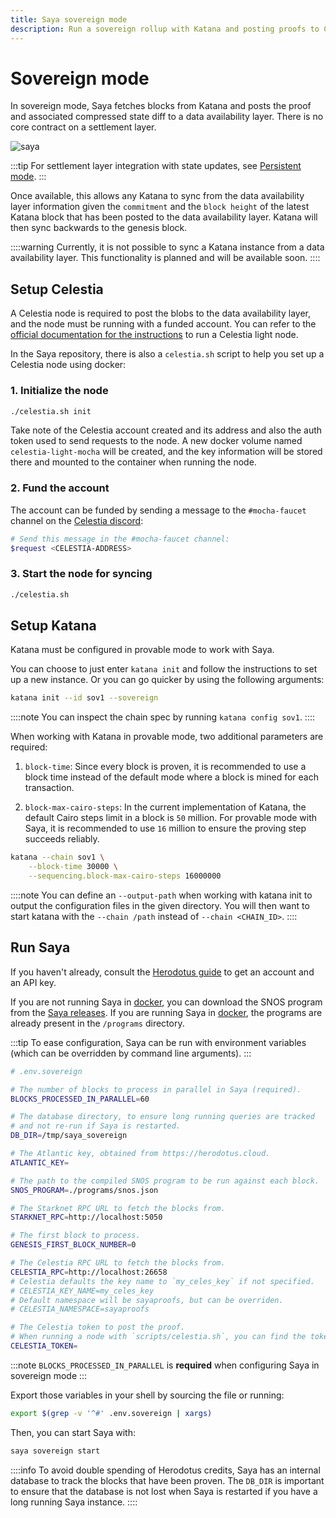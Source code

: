```yaml
---
title: Saya sovereign mode
description: Run a sovereign rollup with Katana and posting proofs to Celestia.
---
```


# Sovereign mode

In sovereign mode, Saya fetches blocks from Katana and posts the proof and associated compressed state diff to a data availability layer.
There is no core contract on a settlement layer.

![saya](/toolchain/saya-celestia.png)

:::tip
For settlement layer integration with state updates, see [Persistent mode](/toolchain/saya/persistent).
:::

Once available, this allows any Katana to sync from the data availability layer information given the `commitment` and the `block height` of the latest Katana block that has been posted to the data availability layer.
Katana will then sync backwards to the genesis block.

::::warning
Currently, it is not possible to sync a Katana instance from a data availability layer.
This functionality is planned and will be available soon.
::::

## Setup Celestia

A Celestia node is required to post the blobs to the data availability layer, and the node must be running with a funded account.
You can refer to the [official documentation for the instructions](https://docs.celestia.org/how-to-guides/light-node) to run a Celestia light node.

In the Saya repository, there is also a `celestia.sh` script to help you set up a Celestia node using docker:

### 1. Initialize the node

```bash
./celestia.sh init
```

Take note of the Celestia account created and its address and also the auth token used to send requests to the node.
A new docker volume named `celestia-light-mocha` will be created, and the key information will be stored there and mounted to the container when running the node.

### 2. Fund the account

The account can be funded by sending a message to the `#mocha-faucet` channel on the [Celestia discord](https://discord.com/invite/YsnTPcSfWQ):

```bash
# Send this message in the #mocha-faucet channel:
$request <CELESTIA-ADDRESS>
```

### 3. Start the node for syncing

```bash
./celestia.sh
```

## Setup Katana

Katana must be configured in provable mode to work with Saya.

You can choose to just enter `katana init` and follow the instructions to set up a new instance.
Or you can go quicker by using the following arguments:

```bash
katana init --id sov1 --sovereign
```

::::note
You can inspect the chain spec by running `katana config sov1`.
::::

When working with Katana in provable mode, two additional parameters are required:

1. `block-time`: Since every block is proven, it is recommended to use a block time instead of the default mode where a block is mined for each transaction.

2. `block-max-cairo-steps`: In the current implementation of Katana, the default Cairo steps limit in a block is `50` million.
   For provable mode with Saya, it is recommended to use `16` million to ensure the proving step succeeds reliably.

```bash
katana --chain sov1 \
    --block-time 30000 \
    --sequencing.block-max-cairo-steps 16000000
```

::::note
You can define an `--output-path` when working with katana init to output the configuration files in the given directory.
You will then want to start katana with the `--chain /path` instead of `--chain <CHAIN_ID>`.
::::

## Run Saya

If you haven't already, consult the [Herodotus guide](/toolchain/saya) to get an account and an API key.

If you are not running Saya in [docker](https://github.com/dojoengine/saya/pkgs/container/saya), you can download the SNOS program from the [Saya releases](https://github.com/dojoengine/saya/releases).
If you are running Saya in [docker](https://github.com/dojoengine/saya/pkgs/container/saya), the programs are already present in the `/programs` directory.

:::tip
To ease configuration, Saya can be run with environment variables (which can be overridden by command line arguments).
:::

```bash
# .env.sovereign

# The number of blocks to process in parallel in Saya (required).
BLOCKS_PROCESSED_IN_PARALLEL=60

# The database directory, to ensure long running queries are tracked
# and not re-run if Saya is restarted.
DB_DIR=/tmp/saya_sovereign

# The Atlantic key, obtained from https://herodotus.cloud.
ATLANTIC_KEY=

# The path to the compiled SNOS program to be run against each block.
SNOS_PROGRAM=./programs/snos.json

# The Starknet RPC URL to fetch the blocks from.
STARKNET_RPC=http://localhost:5050

# The first block to process.
GENESIS_FIRST_BLOCK_NUMBER=0

# The Celestia RPC URL to fetch the blocks from.
CELESTIA_RPC=http://localhost:26658
# Celestia defaults the key name to `my_celes_key` if not specified.
# CELESTIA_KEY_NAME=my_celes_key
# Default namespace will be sayaproofs, but can be overriden.
# CELESTIA_NAMESPACE=sayaproofs

# The Celestia token to post the proof.
# When running a node with `scripts/celestia.sh`, you can find the token in the logs before the node starts.
CELESTIA_TOKEN=
```

:::note
`BLOCKS_PROCESSED_IN_PARALLEL` is **required** when configuring Saya in sovereign mode
:::

Export those variables in your shell by sourcing the file or running:

```bash
export $(grep -v '^#' .env.sovereign | xargs)
```

Then, you can start Saya with:

```bash
saya sovereign start
```

::::info
To avoid double spending of Herodotus credits, Saya has an internal database to track the blocks that have been proven.
The `DB_DIR` is important to ensure that the database is not lost when Saya is restarted if you have a long running Saya instance.
::::
